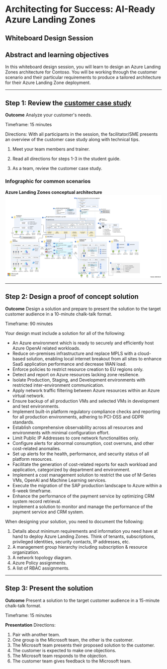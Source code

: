 # Architecting for Success: AI-Ready Azure Landing Zones

## Whiteboard Design Session

## Abstract and learning objectives

In this whiteboard design session, you will learn to design an Azure Landing Zones architecture for Contoso. You will be working through the customer scenario and their particular requirements to produce a tailored architecture for their Azure Landing Zone deployment.

---

## Step 1: Review the [customer case study](./../docs/contoso-alz-customer-scenario.md)

**Outcome** Analyze your customer's needs.

Timeframe: 15 minutes

Directions: With all participants in the session, the facilitator/SME presents an overview of the customer case study along with technical tips.

1. Meet your team members and trainer.

2. Read all directions for steps 1-3 in the student guide.

3. As a team, review the customer case study.

### Infographic for common scenarios

**Azure Landing Zones conceptual architecture**
![For many organizations, the ALZ conceptual architecture below represents the destination in their cloud adoption journey. It's a mature, scaled-out target architecture intended to help organizations operate successful cloud environments that drive their business while maintaining best practices for security and governance.](./../images/alz_accelerator.png)

---

## Step 2: Design a proof of concept solution

**Outcome**
Design a solution and prepare to present the solution to the target customer audience in a 10-minute chalk-talk format.

Timeframe: 90 minutes

Your design must include a solution for all of the following:

- An Azure environment which is ready to securely and efficiently host Azure OpenAI related workloads.
- Reduce on-premises infrastructure and replace MPLS with a cloud-based solution, enabling local internet breakout from all sites to enhance SaaS application performance and decrease WAN load.
- Enforce policies to restrict resource creation to EU regions only.
- Detect and report on Azure resources lacking zone resilience.
- Isolate Production, Staging, and Development environments with restricted inter-environment communication.
- Apply network traffic filtering between Azure resources within an Azure virtual network.
- Ensure backup of all production VMs and selected VMs in development and test environments.
- Implement built-in platform regulatory compliance checks and reporting for all production environments, adhering to PCI-DSS and GDPR standards.
- Establish comprehensive observability across all resources and environments with minimal configuration effort.
- Limit Public IP Addresses to core network functionalities only.
- Configure alerts for abnormal consumption, cost overruns, and other cost-related anomalies.
- Set up alerts for the health, performance, and security status of all platform resources.
- Facilitate the generation of cost-related reports for each workload and application, categorized by department and environment.
- Implement a cost management solution to restrict the use of M-Series VMs, OpenAI and Machine Learning services.
- Execute the migration of the SAP production landscape to Azure within a 6-week timeframe.
- Enhance the performance of the payment service by optimizing CRM system record retrieval.
- Implement a solution to monitor and manage the performance of the payment service and CRM system.

When designing your solution, you need to document the following:

1. Details about minimum requirements and information you need have at hand to deploy Azure Landing Zones. Think of tenants, subscriptions, privileged identities, security contacts, IP addresses, etc.
2. A management group hierarchy including subscription & resource organization.
3. A network topology diagram.
4. Azure Policy assignments.
5. A list of RBAC assignments.

---

## Step 3: Present the solution

**Outcome**
Present a solution to the target customer audience in a 15-minute chalk-talk format.

Timeframe: 15 minutes

**Presentation**
Directions:

1. Pair with another team.
2. One group is the Microsoft team, the other is the customer.
3. The Microsoft team presents their proposed solution to the customer.
4. The customer is expected to make one objections.
5. The Microsoft team responds to the objection.
6. The customer team gives feedback to the Microsoft team.